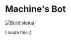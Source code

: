 # Machine's Bot

[![Build status](https://ci.appveyor.com/api/projects/status/hdlyasewtqbwg6a5?svg=true)](https://ci.appveyor.com/project/MachineChaos/machines-bot)

I made this :)